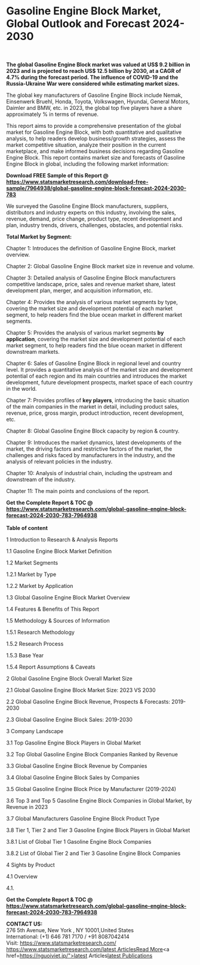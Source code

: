 <h1>Gasoline Engine Block Market, Global Outlook and Forecast 2024-2030</h1><br/><p><strong>The global Gasoline Engine Block market was valued at US$ 9.2 billion in 2023 and is projected to reach US$ 12.5 billion by 2030, at a <strong>CAGR</strong> of 4.7% during the forecast period. The influence of COVID-19 and the Russia-Ukraine War were considered while estimating market sizes.</strong></p><p>The global key manufacturers of Gasoline Engine Block include Nemak, Einsenwerk Bruehl, Honda, Toyota, Volkswagen, Hyundai, General Motors, Daimler and BMW, etc. in 2023, the global top five players have a share approximately % in terms of revenue.</p><p>This report aims to provide a comprehensive presentation of the global market for Gasoline Engine Block, with both quantitative and qualitative analysis, to help readers develop business/growth strategies, assess the market competitive situation, analyze their position in the current marketplace, and make informed business decisions regarding Gasoline Engine Block. This report contains market size and forecasts of Gasoline Engine Block in global, including the following market information:</p><p><strong>Download FREE Sample of this Report @ <a href="https://www.statsmarketresearch.com/download-free-sample/7964938/global-gasoline-engine-block-forecast-2024-2030-783">https://www.statsmarketresearch.com/download-free-sample/7964938/global-gasoline-engine-block-forecast-2024-2030-783</a></strong></p><p>We surveyed the Gasoline Engine Block manufacturers, suppliers, distributors and industry experts on this industry, involving the sales, revenue, demand, price change, product type, recent development and plan, industry trends, drivers, challenges, obstacles, and potential risks.</p><p><strong>Total Market by Segment:</strong></p><p>Chapter 1: Introduces the definition of Gasoline Engine Block, market overview.</p><p>Chapter 2: Global Gasoline Engine Block market size in revenue and volume.</p><p>Chapter 3: Detailed analysis of Gasoline Engine Block manufacturers competitive landscape, price, sales and revenue market share, latest development plan, merger, and acquisition information, etc.</p><p>Chapter 4: Provides the analysis of various market segments by type, covering the market size and development potential of each market segment, to help readers find the blue ocean market in different market segments.</p><p>Chapter 5: Provides the analysis of various market segments <strong>by application</strong>, covering the market size and development potential of each market segment, to help readers find the blue ocean market in different downstream markets.</p><p>Chapter 6: Sales of Gasoline Engine Block in regional level and country level. It provides a quantitative analysis of the market size and development potential of each region and its main countries and introduces the market development, future development prospects, market space of each country in the world.</p><p>Chapter 7: Provides profiles of <strong>key players</strong>, introducing the basic situation of the main companies in the market in detail, including product sales, revenue, price, gross margin, product introduction, recent development, etc.</p><p>Chapter 8: Global Gasoline Engine Block capacity by region & country.</p><p>Chapter 9: Introduces the market dynamics, latest developments of the market, the driving factors and restrictive factors of the market, the challenges and risks faced by manufacturers in the industry, and the analysis of relevant policies in the industry.</p><p>Chapter 10: Analysis of industrial chain, including the upstream and downstream of the industry.</p><p>Chapter 11: The main points and conclusions of the report.</p><div><b>Get the Complete Report & TOC @ <a href="https://www.statsmarketresearch.com/global-gasoline-engine-block-forecast-2024-2030-783-7964938">https://www.statsmarketresearch.com/global-gasoline-engine-block-forecast-2024-2030-783-7964938</a></b></div><br><b>Table of content</b><p>1 Introduction to Research & Analysis Reports<br />
 
  1.1 Gasoline Engine Block Market Definition<br />
 
  1.2 Market Segments<br />
 
  1.2.1 Market by Type<br />
 
  1.2.2 Market by Application<br />
 
  1.3 Global Gasoline Engine Block Market Overview<br />
 
  1.4 Features & Benefits of This Report<br />
 
  1.5 Methodology & Sources of Information<br />
 
  1.5.1 Research Methodology<br />
 
  1.5.2 Research Process<br />
 
  1.5.3 Base Year<br />
 
  1.5.4 Report Assumptions & Caveats<br />
 
 2 Global Gasoline Engine Block Overall Market Size<br />
 
  2.1 Global Gasoline Engine Block Market Size: 2023 VS 2030<br />
 
  2.2 Global Gasoline Engine Block Revenue, Prospects & Forecasts: 2019-2030<br />
 
  2.3 Global Gasoline Engine Block Sales: 2019-2030<br />
 
 3 Company Landscape<br />
 
  3.1 Top Gasoline Engine Block Players in Global Market<br />
 
  3.2 Top Global Gasoline Engine Block Companies Ranked by Revenue<br />
 
  3.3 Global Gasoline Engine Block Revenue by Companies<br />
 
  3.4 Global Gasoline Engine Block Sales by Companies<br />
 
  3.5 Global Gasoline Engine Block Price by Manufacturer (2019-2024)<br />
 
  3.6 Top 3 and Top 5 Gasoline Engine Block Companies in Global Market, by Revenue in 2023<br />
 
  3.7 Global Manufacturers Gasoline Engine Block Product Type<br />
 
  3.8 Tier 1, Tier 2 and Tier 3 Gasoline Engine Block Players in Global Market<br />
 
  3.8.1 List of Global Tier 1 Gasoline Engine Block Companies<br />
 
  3.8.2 List of Global Tier 2 and Tier 3 Gasoline Engine Block Companies<br />
 
 4 Sights by Product<br />
 
  4.1 Overview<br />
 
  4.1.<br><div><b>Get the Complete Report & TOC @ <a href="https://www.statsmarketresearch.com/global-gasoline-engine-block-forecast-2024-2030-783-7964938">https://www.statsmarketresearch.com/global-gasoline-engine-block-forecast-2024-2030-783-7964938</a></b></div></p> <b>CONTACT US:</b><br>276 5th Avenue, New York , NY 10001,United States<br>International: (+1) 646 781 7170 / +91 8087042414<br>Visit: <a href="https://www.statsmarketresearch.com/">https://www.statsmarketresearch.com/</a><br><a href="https://gyeongbokgung.com">https://www.statsmarketresearch.com/</a><a href="https://hallyeomaritime.com">latest Articles</a><a href="https://jingwansa.com">Read More</a><a href=https://nguoiviet.jp/">latest Articles</a><a href="https://www.intelmarketresearch.com/">latest Publications</a>